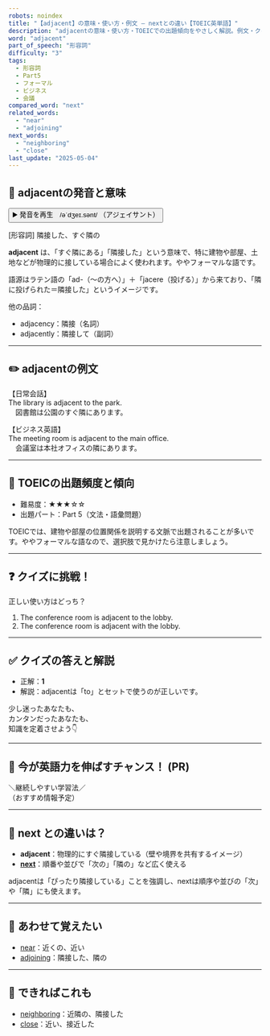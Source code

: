 ```yaml
---
robots: noindex
title: "【adjacent】の意味・使い方・例文 ― nextとの違い【TOEIC英単語】"
description: "adjacentの意味・使い方・TOEICでの出題傾向をやさしく解説。例文・クイズ付きでnextとの違いもわかりやすく学べます。"
word: "adjacent"
part_of_speech: "形容詞"
difficulty: "3"
tags:
  - 形容詞
  - Part5
  - フォーマル
  - ビジネス
  - 会議
compared_word: "next"
related_words:
  - "near"
  - "adjoining"
next_words:
  - "neighboring"
  - "close"
last_update: "2025-05-04"
---
```


## 🔰 adjacentの発音と意味

<button class="play-audio" onclick="playTTS('adjacent')">
  <span class="play-audio-main">
    ▶️ 発音を再生　/əˈdʒeɪ.sənt/
  </span>
  <span class="play-audio-sub">
    （アジェイサント）
  </span>
</button>

[形容詞] 隣接した、すぐ隣の

**adjacent** は、「すぐ隣にある」「隣接した」という意味で、特に建物や部屋、土地などが物理的に接している場合によく使われます。ややフォーマルな語です。

語源はラテン語の「ad-（～の方へ）」＋「jacere（投げる）」から来ており、「隣に投げられた＝隣接した」というイメージです。

他の品詞：  
- adjacency：隣接（名詞）
- adjacently：隣接して（副詞）

---

## ✏️ adjacentの例文

【日常会話】  
The library is adjacent to the park.  
　図書館は公園のすぐ隣にあります。

【ビジネス英語】  
The meeting room is adjacent to the main office.  
　会議室は本社オフィスの隣にあります。

---

## 🎯 TOEICの出題頻度と傾向

- 難易度：★★★☆☆
- 出題パート：Part 5（文法・語彙問題）

TOEICでは、建物や部屋の位置関係を説明する文脈で出題されることが多いです。ややフォーマルな語なので、選択肢で見かけたら注意しましょう。

---

## ❓ クイズに挑戦！

正しい使い方はどっち？

1. The conference room is adjacent to the lobby.  
2. The conference room is adjacent with the lobby.

---

## ✅ クイズの答えと解説

- 正解：**1**
- 解説：adjacentは「to」とセットで使うのが正しいです。

少し迷ったあなたも、  
カンタンだったあなたも、  
知識を定着させよう👇️

---

## 🚀 今が英語力を伸ばすチャンス！ (PR)

<div class="info-center">
＼継続しやすい学習法／<br>  
（おすすめ情報予定）
</div>

---

## 🤔  next との違いは？

- **adjacent**：物理的にすぐ隣接している（壁や境界を共有するイメージ）
- **[next](/next)**：順番や並びで「次の」「隣の」など広く使える

adjacentは「ぴったり隣接している」ことを強調し、nextは順序や並びの「次」や「隣」にも使えます。

---

## 🧩 あわせて覚えたい

- [near](/near)：近くの、近い
- [adjoining](/adjoining)：隣接した、隣の

---

## 📖 できればこれも

- [neighboring](/neighboring)：近隣の、隣接した
- [close](/close)：近い、接近した

<!-- cvid: aid10_bid09 -->
